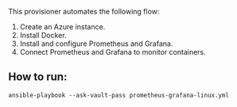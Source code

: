 This provisioner automates the following flow:

1. Create an Azure instance.
1. Install Docker.
1. Install and configure Prometheus and Grafana.
1. Connect Prometheus and Grafana to monitor containers.

## How to run:

`ansible-playbook --ask-vault-pass prometheus-grafana-linux.yml`
